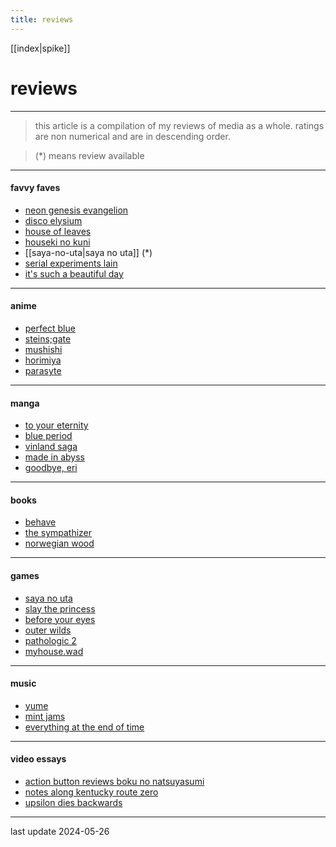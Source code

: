 ```yaml
---
title: reviews
---
```


[[index|spike]]

# reviews

---

> this article is a compilation of my reviews of media as a whole. ratings are non numerical and are in descending order. 

> (*) means review available

---
#### favvy faves
- [neon genesis evangelion](https://en.wikipedia.org/wiki/neon_genesis_evangelion)
- [disco elysium](https://en.wikipedia.org/wiki/disco_elysium)
- [house of leaves](https://en.wikipedia.org/wiki/house_of_leaves)
- [houseki no kuni](https://en.wikipedia.org/wiki/land_of_the_lustrous)
- [[saya-no-uta|saya no uta]] (*)
- [serial experiments lain](https://en.wikipedia.org/wiki/serial_experiments_lain)
- [it's such a beautiful day](https://en.wikipedia.org/wiki/it%27s_such_a_beautiful_day_(film))

---
#### anime
- [perfect blue](https://en.wikipedia.org/wiki/perfect_blue)
- [steins;gate](https://en.wikipedia.org/wiki/steins;gate_(tv_series))
- [mushishi](https://en.wikipedia.org/wiki/mushishi)
- [horimiya](https://en.wikipedia.org/wiki/hori-san_to_miyamura-kun)
- [parasyte](https://en.wikipedia.org/wiki/parasyte)

---
#### manga
- [to your eternity](https://en.wikipedia.org/wiki/to_your_eternity)
- [blue period](https://en.wikipedia.org/wiki/blue_period_(manga))
- [vinland saga](https://en.wikipedia.org/wiki/vinland_saga_(manga))
- [made in abyss](https://en.wikipedia.org/wiki/made_in_abyss)
- [goodbye, eri](https://en.wikipedia.org/wiki/goodbye,_eri)

---
#### books
- [behave](https://en.wikipedia.org/wiki/behave_(book))
- [the sympathizer](https://en.wikipedia.org/wiki/the_sympathizer)
- [norwegian wood](https://en.wikipedia.org/wiki/norwegian_wood_(novel))

---
#### games
- [saya no uta](https://en.wikipedia.org/wiki/saya_no_uta:_the_song_of_saya)
- [slay the princess](https://en.wikipedia.org/wiki/slay_the_princess)
- [before your eyes](https://en.wikipedia.org/wiki/before_your_eyes)
- [outer wilds](https://en.wikipedia.org/wiki/outer_wilds)
- [pathologic 2](https://en.wikipedia.org/wiki/pathologic_2)
- [myhouse.wad](https://en.wikipedia.org/wiki/myhouse.wad)

---
#### music
- [yume](https://botanicalhouse.bandcamp.com/album/dream-2014)
- [mint jams](https://en.wikipedia.org/wiki/mint_jams)
- [everything at the end of time](https://en.wikipedia.org/wiki/everywhere_at_the_end_of_time)

---
#### video essays
- [action button reviews boku no natsuyasumi](https://www.youtube.com/watch?v=779cor-xptw)
- [notes along kentucky route zero](https://www.youtube.com/watch?v=pw3qzff6jfi)
- [upsilon dies backwards](https://www.youtube.com/watch?v=b01hwsilrqs)


---

last update 2024-05-26

